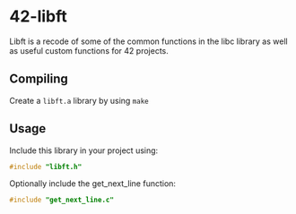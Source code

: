 # 42-libft
Libft is a recode of some of the common functions in the libc library as well as useful custom functions for 42 projects.

## Compiling
Create a `libft.a` library by using `make`

## Usage
Include this library in your project using:
```c
#include "libft.h"
```

Optionally include the get_next_line function:
```c
#include "get_next_line.c"
```